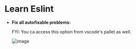 # Learn Eslint

- **Fix all autofixable problems:**

  FYI: You ca access this option from vscode's pallet as well.

  ![image](https://user-images.githubusercontent.com/31458531/204292741-4947249f-6da7-49c7-be3e-127d894baec2.png)
